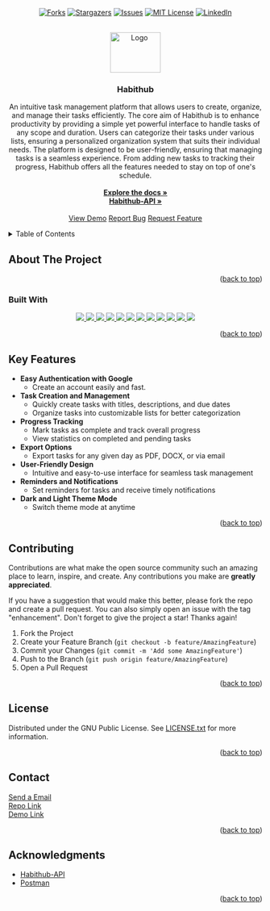 <a name="readme-top"></a>

<!-- PROJECT SHIELDS -->
<!--
*** I'm using markdown "reference style" links for readability.
*** Reference links are enclosed in brackets [ ] instead of parentheses ( ).
*** See the bottom of this document for the declaration of the reference variables
*** for contributors-url, forks-url, etc. This is an optional, concise syntax you may use.
*** https://www.markdownguide.org/basic-syntax/#reference-style-links
-->

<div align="center">

[![Forks][forks-shield]][forks-url]
[![Stargazers][stars-shield]][stars-url]
[![Issues][issues-shield]][issues-url]
[![MIT License][license-shield]][license-url]
[![LinkedIn][linkedin-shield]][linkedin-url]

</div>

[contributors-shield]: https://img.shields.io/github/contributors/omrfrkcpr/habithub.svg?style=flat-square&color=blue
[contributors-url]: https://github.com/omrfrkcpr/habithub/graphs/contributors
[forks-shield]: https://img.shields.io/github/forks/omrfrkcpr/habithub.svg?style=flat-square&color=blueviolet
[forks-url]: https://github.com/omrfrkcpr/habithub/network/members
[stars-shield]: https://img.shields.io/github/stars/omrfrkcpr/habithub.svg?style=flat-square&color=brightgreen
[stars-url]: https://github.com/omrfrkcpr/habithub/stargazers
[issues-shield]: https://img.shields.io/github/issues/omrfrkcpr/habithub.svg?style=flat-square&color=red
[issues-url]: https://github.com/omrfrkcpr/habithub/issues
[license-shield]: https://img.shields.io/github/license/omrfrkcpr/habithub.svg?style=flat-square&color=yellow
[license-url]: https://github.com/omrfrkcpr/habithub/blob/main/LICENSE
[linkedin-shield]: https://img.shields.io/badge/-LinkedIn-black.svg?style=flat-square&logo=linkedin&color=blue
[linkedin-url]: https://linkedin.com/in/omrfrkcpr

<!-- PROJECT LOGO -->
<br />
<div align="center">
  <a href="https://github.com/omrfrkcpr/habithub">
    <img src="https://habithub.s3.eu-north-1.amazonaws.com/habithub-assets/habitHub.png" alt="Logo" width="100" height="80">
  </a>

<h3 align="center">Habithub</h3>

  <p align="center">
    An intuitive task management platform that allows users to create, organize, and manage their tasks efficiently. The core aim of Habithub is to enhance productivity by providing a simple yet powerful interface to handle tasks of any scope and duration. Users can categorize their tasks under various lists, ensuring a personalized organization system that suits their individual needs. The platform is designed to be user-friendly, ensuring that managing tasks is a seamless experience. From adding new tasks to tracking their progress, Habithub offers all the features needed to stay on top of one's schedule.
    <br />
    <br />
    <a href="https://github.com/omrfrkcpr/habithub"><strong>Explore the docs »</strong></a>
    <br />
    <a href="https://github.com/omrfrkcpr/habithub-api"><strong>Habithub-API »</strong></a>
    <br />
    <br />
    <a href="https://habithub.de">View Demo</a>
    <a href="https://github.com/omrfrkcpr/habithub/issues/new?labels=bug&template=bug-report---.md">Report Bug</a>
    <a href="https://github.com/omrfrkcpr/habithub/issues/new?labels=enhancement&template=feature-request---.md">Request Feature</a>
  </p>
</div>

<!-- TABLE OF CONTENTS -->
<details>
  <summary>Table of Contents</summary>
  <ol>
    <li>
      <a href="#about-the-project">About The Project</a>
      <ul>
        <li><a href="#built-with">Built With</a></li>
        <li><a href="#key-features">Key Features</a></li>
      </ul>
    </li>
    <li><a href="#contributing">Contributing</a></li>
    <li><a href="#license">License</a></li>
    <li><a href="#contact">Contact</a></li>
    <li><a href="#acknowledgments">Acknowledgments</a></li>
  </ol>
</details>

<!-- ABOUT THE PROJECT -->

## About The Project

<p align="right">(<a href="#readme-top">back to top</a>)</p>

### Built With

<p align="center">
  <a href="https://react.dev/">
    <img src="https://skillicons.dev/icons?i=react" />
  </a>
  <a href="https://redux.js.org/">
    <img src="https://skillicons.dev/icons?i=redux" />
  </a>
  <a href="https://www.typescriptlang.org/">
    <img src="https://skillicons.dev/icons?i=ts" />
  </a>
  <a href="https://tailwindcss.com/">
    <img src="https://skillicons.dev/icons?i=tailwind" />
  </a>
  <a href="https://mui.com/">
    <img src="https://skillicons.dev/icons?i=materialui" />
  </a>
  <a href="https://nodejs.org/en">
    <img src="https://skillicons.dev/icons?i=nodejs" />
  </a>
  <a href="https://www.docker.io/">
    <img src="https://skillicons.dev/icons?i=docker" />
  </a>
  <a href="https://www.postman.com/">
    <img src="https://skillicons.dev/icons?i=postman" />
  </a>
  <a href="https://vercel.com/">
    <img src="https://skillicons.dev/icons?i=vercel" />
  </a>
  <a href="https://aws.amazon.com/de/">
    <img src="https://skillicons.dev/icons?i=aws" />
  </a>
  <a href="https://jestjs.io/">
    <img src="https://skillicons.dev/icons?i=jest" />
  </a>
  <a href="https://www.npmjs.com/">
    <img src="https://skillicons.dev/icons?i=npm" />
  </a>
</p>

<p align="right">(<a href="#readme-top">back to top</a>)</p>

<!-- KEY FEATURES -->

## Key Features

- **Easy Authentication with Google**
  - Create an account easily and fast.
- **Task Creation and Management**
  - Quickly create tasks with titles, descriptions, and due dates
  - Organize tasks into customizable lists for better categorization
- **Progress Tracking**
  - Mark tasks as complete and track overall progress
  - View statistics on completed and pending tasks
- **Export Options**
  - Export tasks for any given day as PDF, DOCX, or via email
- **User-Friendly Design**
  - Intuitive and easy-to-use interface for seamless task management
- **Reminders and Notifications**
  - Set reminders for tasks and receive timely notifications
- **Dark and Light Theme Mode**
  - Switch theme mode at anytime

<p align="right">(<a href="#readme-top">back to top</a>)</p>

<!-- CONTRIBUTING -->

## Contributing

Contributions are what make the open source community such an amazing place to learn, inspire, and create. Any contributions you make are **greatly appreciated**.

If you have a suggestion that would make this better, please fork the repo and create a pull request. You can also simply open an issue with the tag "enhancement".
Don't forget to give the project a star! Thanks again!

1. Fork the Project
2. Create your Feature Branch (`git checkout -b feature/AmazingFeature`)
3. Commit your Changes (`git commit -m 'Add some AmazingFeature'`)
4. Push to the Branch (`git push origin feature/AmazingFeature`)
5. Open a Pull Request

<p align="right">(<a href="#readme-top">back to top</a>)</p>

<!-- LICENSE -->

## License

Distributed under the GNU Public License. See [LICENSE.txt](https://github.com/omrfrkcpr/habithub/blob/main/LICENSE) for more information.

<p align="right">(<a href="#readme-top">back to top</a>)</p>

<!-- CONTACT -->

## Contact

[Send a Email](omerrfarukcapur@gmail.com)<br />
[Repo Link](https://github.com/omrfrkcpr/habithub)<br />
[Demo Link](https://habithub.de)

<p align="right">(<a href="#readme-top">back to top</a>)</p>

<!-- ACKNOWLEDGMENTS -->

## Acknowledgments

- [Habithub-API](https://habithub-api.onrender.com/)
- [Postman]()

<p align="right">(<a href="#readme-top">back to top</a>)</p>
